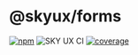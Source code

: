 # @skyux/forms

[![npm](https://img.shields.io/npm/v/@skyux/forms.svg)](https://www.npmjs.com/package/@skyux/forms)
![SKY UX CI](https://github.com/blackbaud/skyux-forms/workflows/SKY%20UX%20CI/badge.svg)
[![coverage](https://codecov.io/gh/blackbaud/skyux-forms/branch/master/graphs/badge.svg?branch=master)](https://codecov.io/gh/blackbaud/skyux-forms/branch/master)
